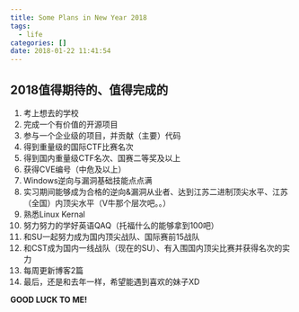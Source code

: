 ```yaml
---
title: Some Plans in New Year 2018
tags:
  - life
categories: []
date: 2018-01-22 11:41:54
---
```


## 2018值得期待的、值得完成的

1. 考上想去的学校
2. 完成一个有价值的开源项目
3. 参与一个企业级的项目，并贡献（主要）代码
4. 得到重量级的国际CTF比赛名次
5. 得到国内重量级CTF名次、国赛二等奖及以上
6. 获得CVE编号（中危及以上）
7. Windows逆向与漏洞基础技能点点满
8. 实习期间能够成为合格的逆向&漏洞从业者、达到江苏二进制顶尖水平、江苏（全国）内顶尖水平（V牛那个层次吧。。）
9. 熟悉Linux Kernal
10. 努力努力的学好英语QAQ（托福什么的能够拿到100吧）
11. 和SU一起努力成为国内顶尖战队、国际赛前15战队
12. 和CST成为国内一线战队（现在的SU）、有入围国内顶尖比赛并获得名次的实力
13. 每周更新博客2篇
13. 最后，还是和去年一样，希望能遇到喜欢的妹子XD

**GOOD LUCK TO ME!**